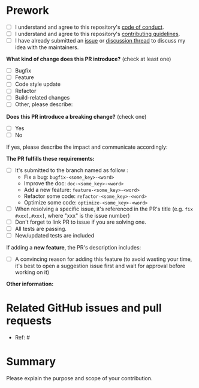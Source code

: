 # Prework

- [ ] I understand and agree to this repository's [code of conduct](https://github.com/ghiggi/xverif/blob/main/CODE_OF_CONDUCT.md).
- [ ] I understand and agree to this repository's [contributing guidelines](https://github.com/ghiggi/xverif/blob/main/CONTRIBUTING.md).
- [ ] I have already submitted an [issue](https://github.com/ghiggi/xverif/issues) or [discussion thread](https://github.com/ghiggi/xverif/discussions) to discuss my idea with the maintainers.

<!--
Please make sure to read the Pull Request Guidelines:
https://github.com/ghiggi/xverif/blob/main/CONTRIBUTING.md#pull-request-guidelines
-->

<!-- PULL REQUEST TEMPLATE -->

<!-- (Update "[ ]" to "[x]" to check a box) -->

**What kind of change does this PR introduce?** (check at least one)

- [ ] Bugfix
- [ ] Feature
- [ ] Code style update
- [ ] Refactor
- [ ] Build-related changes
- [ ] Other, please describe:

**Does this PR introduce a breaking change?** (check one)

- [ ] Yes
- [ ] No

If yes, please describe the impact and communicate accordingly:

**The PR fulfills these requirements:**

- [ ] It's submitted to the branch named as follow :
  - Fix a bug: `bugfix-<some_key>-<word>`
  - Improve the doc: `doc-<some_key>-<word>`
  - Add a new feature: `feature-<some_key>-<word>`
  - Refactor some code: `refactor-<some_key>-<word>`
  - Optimize some code: `optimize-<some_key>-<word>`
- [ ] When resolving a specific issue, it's referenced in the PR's title (e.g. `fix #xxx[,#xxx]`, where "xxx" is the issue number)
- [ ] Don't forget to link PR to issue if you are solving one.
- [ ] All tests are passing.
- [ ] New/updated tests are included

If adding a **new feature**, the PR's description includes:

- [ ] A convincing reason for adding this feature (to avoid wasting your time, it's best to open a suggestion issue first and wait for approval before working on it)

**Other information:**

# Related GitHub issues and pull requests

- Ref: #

# Summary

Please explain the purpose and scope of your contribution.

